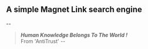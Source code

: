 ## A simple Magnet Link search engine
--
> ***Human Knowledge Belongs To The World !*** <br> From 'AntiTrust'
--
 
